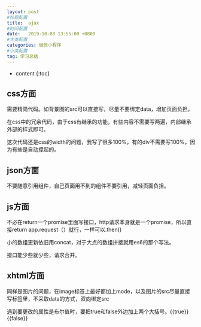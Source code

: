 ```yaml
---
layout: post
#标题配置
title:  ajax
#时间配置
date:   2019-10-08 13:55:00 +0800
#大类配置
categories: 微信小程序
#小类配置
tag: 学习总结
---
```


* content
{:toc}

css方面
-------

需要精简代码。如背景图的src可以直接写，尽量不要绑定data，增加页面负担。

在css中的冗余代码，由于css有继承的功能，有些内容不需要写两遍，内部继承外部的样式即可。

这次代码还是css的width的问题，我写了很多100%，有的div不需要写100%，因为有些是自动撑起的。



json方面
-------

不要随意引用组件，自己页面用不到的组件不要引用，减轻页面负担。

js方面
-------

不必在return一个promise里面写接口，http请求本身就是一个promise，所以直接return app.request（）就行，一样可以.then()

小的数组更新依旧用concat，对于大点的数组拼接就用es6的那个写法。

接口能少些就少些，请求合并。

xhtml方面
-------

同样是图片的问题，在image标签上最好都加上mode，以及图片的src尽量直接写标签里，不采取data的方式，双向绑定src

遇到要更改的属性是布尔值时，要把true和false外边加上两个大括号。{{true}} {{false}}


